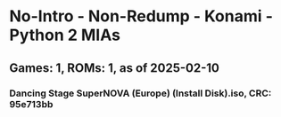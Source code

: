 # No-Intro - Non-Redump - Konami - Python 2 MIAs
## Games: 1, ROMs: 1, as of 2025-02-10

### Dancing Stage SuperNOVA (Europe) (Install Disk).iso, CRC: 95e713bb
